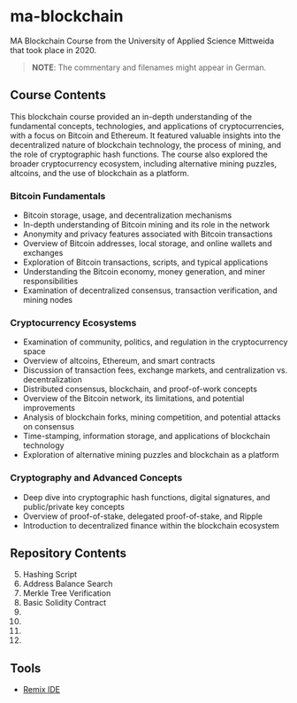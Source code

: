 # ma-blockchain

MA Blockchain Course from the University of Applied Science Mittweida that took place in 2020.

> **NOTE**: The commentary and filenames might appear in German.

## Course Contents

This blockchain course provided an in-depth understanding of the fundamental concepts, technologies, and applications of cryptocurrencies, with a focus on Bitcoin and Ethereum. It featured valuable insights into the decentralized nature of blockchain technology, the process of mining, and the role of cryptographic hash functions. The course also explored the broader cryptocurrency ecosystem, including alternative mining puzzles, altcoins, and the use of blockchain as a platform.

### Bitcoin Fundamentals

- Bitcoin storage, usage, and decentralization mechanisms
- In-depth understanding of Bitcoin mining and its role in the network
- Anonymity and privacy features associated with Bitcoin transactions
- Overview of Bitcoin addresses, local storage, and online wallets and exchanges
- Exploration of Bitcoin transactions, scripts, and typical applications
- Understanding the Bitcoin economy, money generation, and miner responsibilities
- Examination of decentralized consensus, transaction verification, and mining nodes

### Cryptocurrency Ecosystems

- Examination of community, politics, and regulation in the cryptocurrency space
- Overview of altcoins, Ethereum, and smart contracts
- Discussion of transaction fees, exchange markets, and centralization vs. decentralization
- Distributed consensus, blockchain, and proof-of-work concepts
- Overview of the Bitcoin network, its limitations, and potential improvements
- Analysis of blockchain forks, mining competition, and potential attacks on consensus
- Time-stamping, information storage, and applications of blockchain technology
- Exploration of alternative mining puzzles and blockchain as a platform

### Cryptography and Advanced Concepts

- Deep dive into cryptographic hash functions, digital signatures, and public/private key concepts
- Overview of proof-of-stake, delegated proof-of-stake, and Ripple
- Introduction to decentralized finance within the blockchain ecosystem

## Repository Contents

5. Hashing Script
6. Address Balance Search
7. Merkle Tree Verification
8. Basic Solidity Contract
9.
10.
11.
12.

## Tools

- [Remix IDE](https://remix.ethereum.org/)
